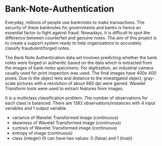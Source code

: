 # Bank-Note-Authentication
Everyday, millions of people use banknotes to make transactions. The security of these banknotes for governments and banks is hence an essential factor to fight against fraud. Nowadays, it is difficult to spot the difference between counterfeit and genuine notes. The aim of this project is to create a support system ready to help organizations to accurately classify fraudulent/forged notes.

The Bank Note Authentication data set involves predicting whether the bank notes were forged or authentic based on the data which is extracted from the images of bank notes specimens. For digitization, an industrial camera usually used for print inspection was used. The final images have 400x 400 pixels. Due to the object lens and distance to the investigated object, gray-scale pictures with a resolution of about 660 dpi were gained. Wavelet Transform tools were used to extract features from images.

It is a multiclass classification problem. The number of observations for each class is balanced. There are 1382 observations/instances with 4 input variables and 1 output variable. 
- variance of Wavelet Transformed image (continuous)
- skewness of Wavelet Transformed image (continuous)
- curtosis of Wavelet Transformed image (continuous)
- entropy of image (continuous)
- class (integer) (It can have two values: 0 (false) and 1 (true))
